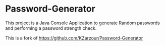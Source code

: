 # Password-Generator
This project is a Java Console Application to generate Random passwords and performing a password strength check.

This is a fork of https://github.com/KZarzour/Password-Generator

